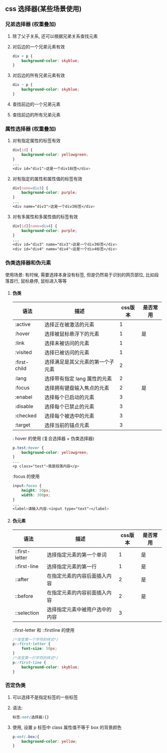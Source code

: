 ## css 选择器(某些场景使用)

### 兄弟选择器 (权重叠加)

1. 除了父子关系, 还可以根据兄弟关系查找元素

2. 对后边的一个兄弟元素有效

   ```css
   div + p {
       background-color: skyblue;
   }
   ```

3. 对后边的所有兄弟元素有效

   ```css
   div ~ p {
       background-color: skyblue;
   }
   ```

4. 查找前边的一个兄弟元素

5. 查找前边的所有兄弟元素



### 属性选择器 (权重叠加)

1. 对有指定属性的标签有效

   ```css
   div[id] {
       background-color: yellowgreen;
   }
   ...
   <div id="div1">这是一个div1标签</div>
   ```

2. 对有指定的属性和属性值的标签有效

   ```css
   div[name=div3] {
       background-color: purple;
   }
   ...
   <div name="div3">这是一个div3标签</div>
   ```

3. 对有多属性和多属性值的标签有效

   ```css
   div[id][name=div4] {
       background-color: purple;
   }
   ...
   <div id="div3" name="div3">这是一个div3标签</div>
   <div id="div4" name="div4">这是一个div4标签</div>
   ```



### 伪类选择器和伪元素

使用场景: 有时候, 需要选择本身没有标签, 但是仍然易于识别的网页部位, 比如段落首行, 鼠标悬停, 鼠标进入等等

1. #### 伪类

   | 语法         | 描述                             | css版本 | 是否常用 |
   | ------------ | -------------------------------- | ------- | -------- |
   | :active      | 选择正在被激活的元素             | 1       |          |
   | :hover       | 选择被鼠标悬浮下的元素           | 1       | 是       |
   | :link        | 选择未被访问的元素               | 1       |          |
   | :visited     | 选择已被访问的元素               | 1       |          |
   | :first-child | 选择满足是其父元素的第一个子元素 | 2       |          |
   | :lang        | 选择带有指定 lang 属性的元素     | 2       |          |
   | :focus       | 选择拥有键盘输入焦点的元素       | 2       | 是       |
   | :enabel      | 选择每个已启动的元素             | 3       |          |
   | :disable     | 选择每个已禁止的元素             | 3       |          |
   | :checked     | 选择每个被选中的元素             | 3       |          |
   | :target      | 选择当前的锚点元素               | 3       |          |

   : hover 的使用 (复合选择器 + 伪类选择器)

   ```css
   p.test:hover {
       background-color: yellowgreen;
   }
   ...
   <p class="test">我是段落内容</p>
   ```

   :focus 的使用

   ```css
   input:focus {
       height: 50px;
       width: 300px;
   }
   ...
   <label>请输入内容:<input type="text"></label>
   ```

   

2. #### 伪元素

   | 语法           | 描述                           | css版本 | 是否常用 |
   | -------------- | ------------------------------ | ------- | -------- |
   | ::first-letter | 选择指定元素的第一个单词       | 1       | 是       |
   | ::first-line   | 选择指定元素的第一行           | 1       | 是       |
   | ::after        | 在指定元素的内容后面插入内容   | 2       | 是       |
   | ::before       | 在指定元素的内容前面插入内容   | 2       | 是       |
   | ::selection    | 选择指定元素中被用户选中的内容 | 3       |          |

   ::first-letter 和 ::firstline 的使用

   ```css
   /*改变第一个字符的样式*/
   p::first-letter {
       font-size: 50px;
   }
   /*改变第一行字符的样式*/
   p::first-line {
       background-color: skyblue;
   }
   ```



### 否定伪类

1. 可以选择不是指定标签的一些标签

2. 语法:

   ```css
   标签:not(选择器){}
   ```

3. 使用, 设置 p 标签中 class 属性值不等于 box 的背景颜色

   ```css
   p:not(.box){
       background-color: yellow;
   }
   ```

   







































 




